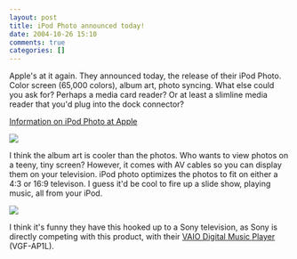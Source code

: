 ```yaml
---
layout: post
title: iPod Photo announced today!
date: 2004-10-26 15:10
comments: true
categories: []
---
```

Apple's at it again. They announced today, the release of their iPod Photo. Color screen (65,000 colors), album art, photo syncing. What else could you ask for? Perhaps a media card reader? Or at least a slimline media reader that you'd plug into the dock connector?

<a href="http://www.apple.com/ipodphoto/">Information on iPod Photo at Apple</a>

<img src="http://www.gizmodo.com/archives/images/ipod_charles.jpg" border="0">

I think the album art is cooler than the photos. Who wants to view photos on a teeny, tiny screen? However, it comes with AV cables so you can display them on your television. iPod photo optimizes the photos to fit on either a 4:3 or 16:9 televison. I guess it'd be cool to fire up a slide show, playing music, all from your iPod.

<img src="http://images.apple.com/ipodphoto/images/syncphotostop20041026.jpg" border="0">

I think it's funny they have this hooked up to a Sony television, as Sony is directly competing with this product, with their <a href="http://www.sonystyle.com/is-bin/INTERSHOP.enfinity/eCS/Store/en/-/USD/SY_DisplayProductInformation-Start;sid=Z_bPvXRDNcPP_TU9xxfFtjtOhgckch4HRrI=?ProductSKU=VGFAP1L&INT=ILC-ssPD_VGFAP1L">VAIO Digital Music Player</a> (VGF-AP1L).
